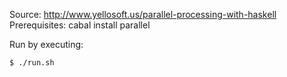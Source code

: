 Source: http://www.yellosoft.us/parallel-processing-with-haskell
Prerequisites: cabal install parallel

Run by executing:

    $ ./run.sh
